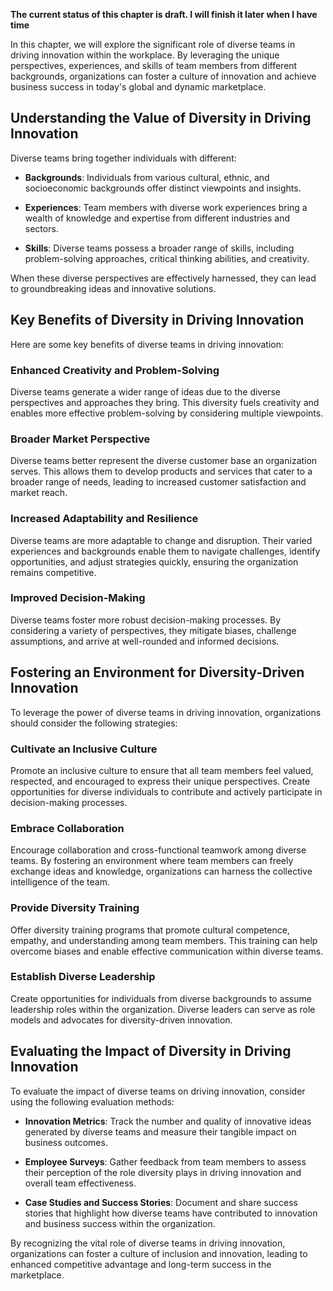**The current status of this chapter is draft. I will finish it later when I have time**

In this chapter, we will explore the significant role of diverse teams in driving innovation within the workplace. By leveraging the unique perspectives, experiences, and skills of team members from different backgrounds, organizations can foster a culture of innovation and achieve business success in today's global and dynamic marketplace.

Understanding the Value of Diversity in Driving Innovation
----------------------------------------------------------

Diverse teams bring together individuals with different:

* **Backgrounds**: Individuals from various cultural, ethnic, and socioeconomic backgrounds offer distinct viewpoints and insights.

* **Experiences**: Team members with diverse work experiences bring a wealth of knowledge and expertise from different industries and sectors.

* **Skills**: Diverse teams possess a broader range of skills, including problem-solving approaches, critical thinking abilities, and creativity.

When these diverse perspectives are effectively harnessed, they can lead to groundbreaking ideas and innovative solutions.

Key Benefits of Diversity in Driving Innovation
-----------------------------------------------

Here are some key benefits of diverse teams in driving innovation:

### Enhanced Creativity and Problem-Solving

Diverse teams generate a wider range of ideas due to the diverse perspectives and approaches they bring. This diversity fuels creativity and enables more effective problem-solving by considering multiple viewpoints.

### Broader Market Perspective

Diverse teams better represent the diverse customer base an organization serves. This allows them to develop products and services that cater to a broader range of needs, leading to increased customer satisfaction and market reach.

### Increased Adaptability and Resilience

Diverse teams are more adaptable to change and disruption. Their varied experiences and backgrounds enable them to navigate challenges, identify opportunities, and adjust strategies quickly, ensuring the organization remains competitive.

### Improved Decision-Making

Diverse teams foster more robust decision-making processes. By considering a variety of perspectives, they mitigate biases, challenge assumptions, and arrive at well-rounded and informed decisions.

Fostering an Environment for Diversity-Driven Innovation
--------------------------------------------------------

To leverage the power of diverse teams in driving innovation, organizations should consider the following strategies:

### Cultivate an Inclusive Culture

Promote an inclusive culture to ensure that all team members feel valued, respected, and encouraged to express their unique perspectives. Create opportunities for diverse individuals to contribute and actively participate in decision-making processes.

### Embrace Collaboration

Encourage collaboration and cross-functional teamwork among diverse teams. By fostering an environment where team members can freely exchange ideas and knowledge, organizations can harness the collective intelligence of the team.

### Provide Diversity Training

Offer diversity training programs that promote cultural competence, empathy, and understanding among team members. This training can help overcome biases and enable effective communication within diverse teams.

### Establish Diverse Leadership

Create opportunities for individuals from diverse backgrounds to assume leadership roles within the organization. Diverse leaders can serve as role models and advocates for diversity-driven innovation.

Evaluating the Impact of Diversity in Driving Innovation
--------------------------------------------------------

To evaluate the impact of diverse teams on driving innovation, consider using the following evaluation methods:

* **Innovation Metrics**: Track the number and quality of innovative ideas generated by diverse teams and measure their tangible impact on business outcomes.

* **Employee Surveys**: Gather feedback from team members to assess their perception of the role diversity plays in driving innovation and overall team effectiveness.

* **Case Studies and Success Stories**: Document and share success stories that highlight how diverse teams have contributed to innovation and business success within the organization.

By recognizing the vital role of diverse teams in driving innovation, organizations can foster a culture of inclusion and innovation, leading to enhanced competitive advantage and long-term success in the marketplace.
